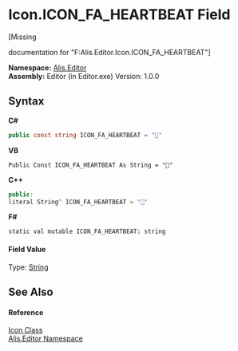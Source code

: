 # Icon.ICON_FA_HEARTBEAT Field
 

\[Missing <summary> documentation for "F:Alis.Editor.Icon.ICON_FA_HEARTBEAT"\]

**Namespace:**&nbsp;<a href="b150ade4-39de-a232-5f06-d3cdc1b2c538">Alis.Editor</a><br />**Assembly:**&nbsp;Editor (in Editor.exe) Version: 1.0.0

## Syntax

**C#**<br />
``` C#
public const string ICON_FA_HEARTBEAT = ""
```

**VB**<br />
``` VB
Public Const ICON_FA_HEARTBEAT As String = ""
```

**C++**<br />
``` C++
public:
literal String^ ICON_FA_HEARTBEAT = ""
```

**F#**<br />
``` F#
static val mutable ICON_FA_HEARTBEAT: string
```


#### Field Value
Type: <a href="https://docs.microsoft.com/dotnet/api/system.string" target="_blank">String</a>

## See Also


#### Reference
<a href="cc0f883c-67f8-f772-c6d7-a60b129f22a7">Icon Class</a><br /><a href="b150ade4-39de-a232-5f06-d3cdc1b2c538">Alis.Editor Namespace</a><br />